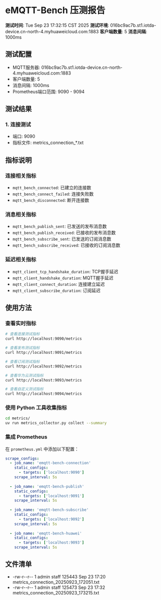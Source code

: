 # eMQTT-Bench 压测报告

**测试时间**: Tue Sep 23 17:32:15 CST 2025
**测试环境**: 016bc9ac7b.st1.iotda-device.cn-north-4.myhuaweicloud.com:1883
**客户端数量**: 5
**消息间隔**: 1000ms

## 测试配置

- MQTT服务器: 016bc9ac7b.st1.iotda-device.cn-north-4.myhuaweicloud.com:1883
- 客户端数量: 5
- 消息间隔: 1000ms
- Prometheus端口范围: 9090 - 9094

## 测试结果

### 1. 连接测试
- 端口: 9090
- 指标文件: metrics_connection_*.txt

## 指标说明

### 连接相关指标
- `mqtt_bench_connected`: 已建立的连接数
- `mqtt_bench_connect_failed`: 连接失败数
- `mqtt_bench_disconnected`: 断开连接数

### 消息相关指标
- `mqtt_bench_publish_sent`: 已发送的发布消息数
- `mqtt_bench_publish_received`: 已接收的发布消息数
- `mqtt_bench_subscribe_sent`: 已发送的订阅消息数
- `mqtt_bench_subscribe_received`: 已接收的订阅消息数

### 延迟相关指标
- `mqtt_client_tcp_handshake_duration`: TCP握手延迟
- `mqtt_client_handshake_duration`: MQTT握手延迟
- `mqtt_client_connect_duration`: 连接建立延迟
- `mqtt_client_subscribe_duration`: 订阅延迟

## 使用方法

### 查看实时指标
```bash
# 查看连接测试指标
curl http://localhost:9090/metrics

# 查看发布测试指标
curl http://localhost:9091/metrics

# 查看订阅测试指标
curl http://localhost:9092/metrics

# 查看华为云测试指标
curl http://localhost:9093/metrics

# 查看自定义测试指标
curl http://localhost:9094/metrics
```

### 使用 Python 工具收集指标
```bash
cd metrics/
uv run metrics_collector.py collect --summary
```

### 集成 Prometheus
在 `prometheus.yml` 中添加以下配置：

```yaml
scrape_configs:
  - job_name: 'emqtt-bench-connection'
    static_configs:
      - targets: ['localhost:9090']
    scrape_interval: 5s
    
  - job_name: 'emqtt-bench-publish'
    static_configs:
      - targets: ['localhost:9091']
    scrape_interval: 5s
    
  - job_name: 'emqtt-bench-subscribe'
    static_configs:
      - targets: ['localhost:9092']
    scrape_interval: 5s
    
  - job_name: 'emqtt-bench-huawei'
    static_configs:
      - targets: ['localhost:9093']
    scrape_interval: 5s
```

## 文件清单

- -rw-r--r--  1 admin  staff  125443 Sep 23 17:20 metrics_connection_20250923_172051.txt
- -rw-r--r--  1 admin  staff  125473 Sep 23 17:32 metrics_connection_20250923_173215.txt

